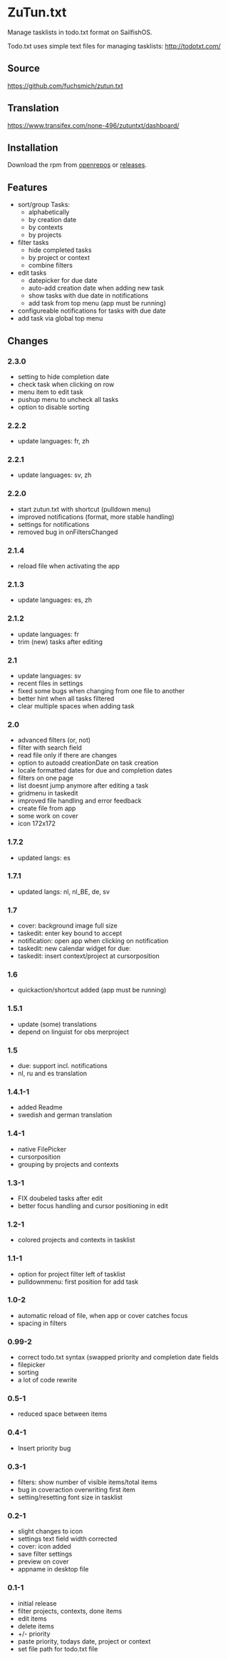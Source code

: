 # ZuTun.txt

Manage tasklists in todo.txt format on SailfishOS.

Todo.txt uses simple text files for managing tasklists: http://todotxt.com/

## Source

https://github.com/fuchsmich/zutun.txt

## Translation 

https://www.transifex.com/none-496/zutuntxt/dashboard/

## Installation

Download the rpm from [openrepos](https://openrepos.net/content/fooxl/zutuntxt) or [releases](https://github.com/fuchsmich/zutun.txt/releases/latest).


## Features

  - sort/group Tasks:
    - alphabetically
    - by creation date
    - by contexts
    - by projects
  - filter tasks
    - hide completed tasks
    - by project or context
    - combine filters
  - edit tasks
    - datepicker for due date
    - auto-add creation date when adding new task
    - show tasks with due date in notifications
    - add task from top menu (app must be running)
  - configureable notifications for tasks with due date
  - add task via global top menu
  
  
## Changes

### 2.3.0
  - setting to hide completion date
  - check task when clicking on row
  - menu item to edit task
  - pushup menu to uncheck all tasks
  - option to disable sorting

### 2.2.2
  - update languages: fr, zh

### 2.2.1
  - update languages: sv, zh

### 2.2.0
  - start zutun.txt with shortcut (pulldown menu)
  - improved notifications (format, more stable handling)
  - settings for notifications
  - removed bug in onFiltersChanged

### 2.1.4
  - reload file when activating the app

### 2.1.3
  - update languages: es, zh

### 2.1.2
  - update languages: fr
  - trim (new) tasks after editing

### 2.1
  - update languages: sv
  - recent files in settings
  - fixed some bugs when changing from one file to another
  - better hint when all tasks filtered
  - clear multiple spaces when adding task

### 2.0
  - advanced filters (or, not)
  - filter with search field
  - read file only if there are changes
  - option to autoadd creationDate on task creation
  - locale formatted dates for due and completion dates
  - filters on one page
  - list doesnt jump anymore after editing a task
  - gridmenu in taskedit
  - improved file handling and error feedback
  - create file from app
  - some work on cover
  - icon 172x172

### 1.7.2
  - updated langs: es

### 1.7.1
  - updated langs: nl, nl_BE, de, sv

### 1.7
  - cover: background image full size
  - taskedit: enter key bound to accept
  - notification: open app when clicking on notification
  - taskedit: new calendar widget for due:
  - taskedit: insert context/project at cursorposition

### 1.6
  - quickaction/shortcut added (app must be running)

### 1.5.1
  - update (some) translations
  - depend on linguist for obs merproject

### 1.5
  - due: support incl. notifications
  - nl, ru and es translation

### 1.4.1-1
  - added Readme
  - swedish and german translation

### 1.4-1
  - native FilePicker
  - cursorposition
  - grouping by projects and contexts

### 1.3-1
  - FIX doubeled tasks after edit
  - better focus handling and cursor positioning in edit

### 1.2-1
  - colored projects and contexts in tasklist

### 1.1-1
  - option for project filter left of tasklist
  - pulldownmenu: first position for add task

### 1.0-2
  - automatic reload of file, when app or cover catches focus
  - spacing in filters

### 0.99-2
  - correct todo.txt syntax (swapped priority and completion date fields
  - filepicker
  - sorting
  - a lot of code rewrite

### 0.5-1
  - reduced space between items

### 0.4-1
  - Insert priority bug

### 0.3-1
  - filters: show number of visible items/total items
  - bug in coveraction overwriting first item
  - setting/resetting font size in tasklist

### 0.2-1
  - slight changes to icon
  - settings text field width corrected
  - cover: icon added
  - save filter settings
  - preview on cover
  - appname in desktop file

### 0.1-1
  - initial release
  - filter projects, contexts, done items
  - edit items
  - delete items
  - +/- priority
  - paste priority, todays date, project or context
  - set file path for todo.txt file
